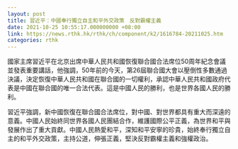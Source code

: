 ```yaml
---
layout: post
title: 習近平：中國奉行獨立自主和平外交政策　反對霸權主義
date: 2021-10-25 10:55:17.000000000 +08:00
link: https://news.rthk.hk/rthk/ch/component/k2/1616784-20211025.htm
categories: rthk
---
```


國家主席習近平在北京出席中華人民共和國恢復聯合國合法席位50周年紀念會議並發表重要講話，他強調，50年前的今天，第26屆聯合國大會以壓倒性多數通過決議，決定恢復中華人民共和國在聯合國的一切權利，承認中華人民共和國政府代表是中國在聯合國的唯一合法代表。這是中國人民的勝利，也是世界各國人民的勝利。

習近平強調，新中國恢復在聯合國合法席位，對中國、對世界都具有重大而深遠的意義。中國人民始終同世界各國人民團結合作，維護國際公平正義，為世界和平與發展作出了重大貢獻。中國人民熱愛和平，深知和平安寧的珍貴，始終奉行獨立自主的和平外交政策，主持公道，伸張正義，堅決反對霸權主義和強權政治。
